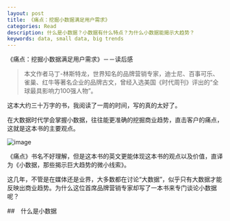 ```yaml
---
layout: post
title: 《痛点：挖掘小数据满足用户需求》
categories: Read
description: 什么是小数据？小数据有什么特点？为什么小数据能揭示大趋势？
keywords: data, small data, big trends
---
```


《痛点：挖掘小数据满足用户需求》－－读后感

> 本文作者马丁-林斯特龙，世界知名的品牌营销专家，迪士尼、百事可乐、雀巢、红牛等著名企业的品牌古文，曾经入选美国《时代周刊》评出的“全球最具影响力100强人物”。

这本大约三十万字的书，我阅读了一周的时间，写的真的太好了。

在大数据时代学会掌握小数据，往往能更准确的挖掘商业趋势，直击客户的痛点，这就是这本书的主要观点。

![image](https://github.com/weakchen007/aiwv.github.io/assets/58799395/bc4e63e5-843a-4ee6-95af-35332b488596)

《痛点》书名不好理解，但是这本书的英文更能体现这本书的观点以及价值，直译为《小数据，那些揭示巨大趋势的微小线索》。

这几年，不管是在媒体还是业界，大多数都在讨论“大数据”，似乎只有大数据才能反映出商业趋势。为什么这位首席品牌营销专家却写了一本书来专门谈论小数据呢？

##　什么是小数据




